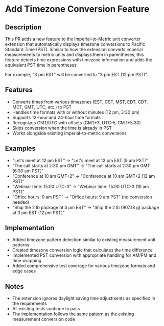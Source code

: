 # Add Timezone Conversion Feature

## Description

This PR adds a new feature to the Imperial-to-Metric unit converter extension that automatically displays timezone conversions to Pacific Standard Time (PST). Similar to how the extension converts imperial measurements to metric units and displays them in parentheses, this feature detects time expressions with timezone information and adds the equivalent PST time in parentheses.

For example, "3 pm EST" will be converted to "3 pm EST (12 pm PST)".

## Features

- Converts times from various timezones (EST, CST, MST, EDT, CDT, MDT, GMT, UTC, etc.) to PST
- Handles time formats with or without minutes (12 pm, 3:30 pm)
- Supports 12-hour and 24-hour time formats
- Recognizes GMT/UTC with offsets (GMT+3, UTC-5, GMT+5:30)
- Skips conversion when the time is already in PST
- Works alongside existing imperial-to-metric conversions

## Examples

- "Let's meet at 12 pm EST" → "Let's meet at 12 pm EST (9 am PST)"
- "The call starts at 2:30 pm GMT" → "The call starts at 2:30 pm GMT (6:30 am PST)"
- "Conference at 10 am GMT+2" → "Conference at 10 am GMT+2 (12 am PST)"
- "Webinar time: 15:00 UTC-3" → "Webinar time: 15:00 UTC-3 (10 am PST)"
- "Office hours: 9 am PST" → "Office hours: 9 am PST" (no conversion needed)
- "Ship the 2 lb package at 3 pm EST" → "Ship the 2 lb (907.18 g) package at 3 pm EST (12 pm PST)"

## Implementation

- Added timezone pattern detection similar to existing measurement unit patterns
- Created timezone conversion logic that calculates the time difference
- Implemented PST conversion with appropriate handling for AM/PM and time wrapping
- Added comprehensive test coverage for various timezone formats and edge cases

## Notes

- The extension ignores daylight saving time adjustments as specified in the requirements
- All existing tests continue to pass
- The implementation follows the same pattern as the existing measurement conversion code
